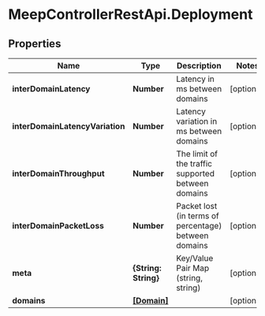 # MeepControllerRestApi.Deployment

## Properties
Name | Type | Description | Notes
------------ | ------------- | ------------- | -------------
**interDomainLatency** | **Number** | Latency in ms between domains | [optional] 
**interDomainLatencyVariation** | **Number** | Latency variation in ms between domains | [optional] 
**interDomainThroughput** | **Number** | The limit of the traffic supported between domains | [optional] 
**interDomainPacketLoss** | **Number** | Packet lost (in terms of percentage) between domains | [optional] 
**meta** | **{String: String}** | Key/Value Pair Map (string, string) | [optional] 
**domains** | [**[Domain]**](Domain.md) |  | [optional] 


